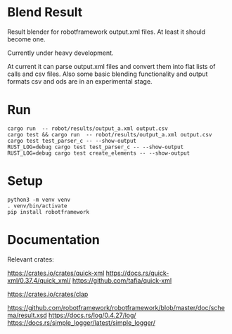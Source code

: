 # Blend Result

Result blender for robotframework output.xml files.
At least it should become one.

Currently under heavy development.

At current it can parse output.xml files and convert them into flat lists of
calls and csv files.
Also some basic blending functionality and output formats csv and ods are
in an experimental stage.

# Run

    cargo run  -- robot/results/output_a.xml output.csv
    cargo test && cargo run  -- robot/results/output_a.xml output.csv
    cargo test test_parser_c -- --show-output
    RUST_LOG=debug cargo test test_parser_c -- --show-output
    RUST_LOG=debug cargo test create_elements -- --show-output

# Setup

    python3 -m venv venv
    . venv/bin/activate
    pip install robotframework

# Documentation

Relevant crates:

https://crates.io/crates/quick-xml
https://docs.rs/quick-xml/0.37.4/quick_xml/
https://github.com/tafia/quick-xml

https://crates.io/crates/clap


https://github.com/robotframework/robotframework/blob/master/doc/schema/result.xsd
https://docs.rs/log/0.4.27/log/
https://docs.rs/simple_logger/latest/simple_logger/

